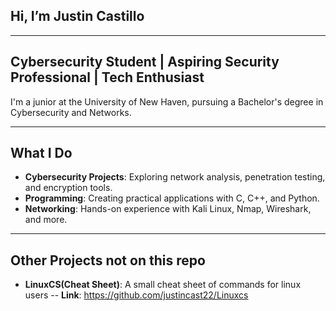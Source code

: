 ## Hi, I’m Justin Castillo

---

## **Cybersecurity Student** | **Aspiring Security Professional** | **Tech Enthusiast**  

I'm a junior at the University of New Haven, pursuing a Bachelor's degree in Cybersecurity and Networks.

---

## What I Do  

- **Cybersecurity Projects**: Exploring network analysis, penetration testing, and encryption tools.  
- **Programming**: Creating practical applications with C, C++, and Python.  
- **Networking**: Hands-on experience with Kali Linux, Nmap, Wireshark, and more.  

---

## Other Projects not on this repo
- **LinuxCS(Cheat Sheet)**: A small cheat sheet of commands for linux users
-- **Link**: https://github.com/justincast22/Linuxcs
